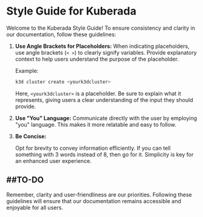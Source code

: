 # Style Guide for Kuberada

Welcome to the Kuberada Style Guide! To ensure consistency and clarity in our documentation, follow these guidelines:

1. **Use Angle Brackets for Placeholders:**
   When indicating placeholders, use angle brackets (`< >`) to clearly signify variables. Provide explanatory context to help users understand the purpose of the placeholder.

   Example:

   ```bash
   k3d cluster create <yourk3dcluster>
   ```

   Here, `<yourk3dcluster>` is a placeholder. Be sure to explain what it represents, giving users a clear understanding of the input they should provide.

2. **Use "You" Language:**
   Communicate directly with the user by employing "you" language. This makes it more relatable and easy to follow.

3. **Be Concise:**

    Opt for brevity to convey information efficiently. If you can tell something with 3 words instead of 8, then go for it. 
    Simplicity is key for an enhanced user experience. 
    
    
    

## ##TO-DO

Remember, clarity and user-friendliness are our priorities. Following these guidelines will ensure that our documentation remains accessible and enjoyable for all users.
